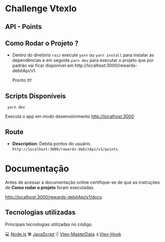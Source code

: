 #  **Challenge VtexIo**
## API  - Points  

## Como Rodar o Projeto ?

* Dentro do diretório `raiz`  execute `yarn` ou  `yarn install`  para instalar as dependências e em seguida `yarn dev` para executar o projeto que por padrão vai ficar disponível em
   http://localhost:3000/rewards-debitApi/v1.

  Pronto 🤓!

## Scripts Disponíveis 

  ` yarn dev`

  Executa o app em modo desenvolvimento [http://localhost:3000](http://localhost:3000/)

## Route
   * **Description**: Debita pontos do usuário.   
   `http://localhost:3000/rewards-debitApi/v1/points`

# Documentação
  Antes de acessar a documentação online certifique-se de que as instruções de **Como rodar o projeto** foram executadas. 
   
[http://localhost:3000/rewards-debitApi/v1/docs](http://localhost:3000/rewards-debitApi/v1/docs)

## Tecnologias utilizadas

Principais tecnologias utilizadas no código.

💻 [Node.js](https://nodejs.org/)
🛠 [JavaScript](https://www.javascript.com/)
🗄️ [Vtex-MasterData](https://developers.vtex.com/vtex-rest-api/reference/master-data-api-v2-overview)
⚓[Vtex-Hook](https://developers.vtex.com/vtex-rest-api/docs/orders-feed)
